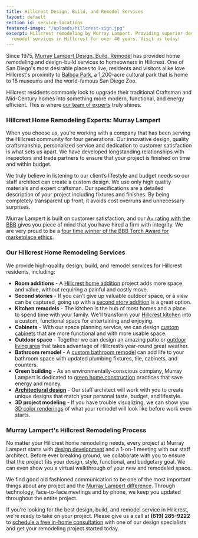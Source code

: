 ```yaml
---
title: Hillcrest Design, Build, and Remodel Services
layout: default
section_id: service-locations
featured-image: "/uploads/hillcrest-sign.jpg"
excerpt: Hillcrest remodeling by Murray Lampert. Providing superior design, build, and
  remodel services in Hillcrest for over 40 years. Visit us today!
---
```


Since 1975, [Murray Lampert Design, Build, Remodel](/about-murray-lampert-design-build-remodel) has provided home remodeling and design-build services to homeowners in Hillcrest. One of San Diego's most desirable places to live, residents and visitors alike love Hillcrest's proximity to [Balboa Park](https://www.balboapark.org/), a 1,200-acre cultural park that is home to 16 museums and the world-famous San Diego Zoo.

Hillcrest residents commonly look to upgrade their traditional Craftsman and Mid-Century homes into something more modern, functional, and energy efficient. This is where [our team of experts](/about-murray-lampert-design-build-remodel#team-members) truly shines.

### Hillcrest Home Remodeling Experts: Murray Lampert

When you choose us, you’re working with a company that has been serving the Hillcrest community for four generations. Our innovative design, quality craftsmanship, personalized service and dedication to customer satisfaction is what sets us apart. We have developed longstanding relationships with inspectors and trade partners to ensure that your project is finished on time and within budget.

We truly believe in listening to our client’s lifestyle and budget needs so our staff architect can create a custom design. We use only high quality materials and expert craftsman. Our specifications are a detailed description of your project including fixtures and finishes. By being completely transparent up front, it avoids cost overruns and unnecessary surprises.

Murray Lampert is built on customer satisfaction, and our [A+ rating with the BBB](https://www.bbb.org/sdoc/business-reviews/construction-and-remodeling-services/murray-lampert-design-build-remodel-in-san-diego-ca-100554/#bbbonlineclick) gives you piece of mind that you have hired a firm with integrity. We are very proud to be a [four time winner of the BBB Torch Award for marketplace ethics](/another-better-business-bureau-torch-award/).

### Our Hillcrest Home Remodeling Services

We provide high-quality design, build, and remodel services for Hillcrest residents, including:

- **Room additions** - A [Hillcrest home addition](/room-additions-hillcrest) project adds more space and value, without requiring a painful and costly move.
- **Second stories** - If you can’t give up valuable outdoor space, or a view can be captured, going up with a [second story addition](/san-diego-second-story-addition/) is a great option.
- **Kitchen remodels** - The kitchen is the hub of most homes and a place to spend time with your family. We'll transform your [Hillcrest kitchen](/kitchen-remodeling-hillcrest) into a custom, functional space for entertaining and enjoying.
- **Cabinets** - With our space planning service, we can design [custom cabinets](/san-diego-custom-cabinet-construction-services) that are more functional and with more usable space.
- **Outdoor space** - Together we can design an amazing patio or [outdoor living area](/san-diego-outdoor-living-space-design/) that takes advantage of Hillcrest’s year-round great weather.
- **Bathroom remodel** - A [custom bathroom remodel](/san-diego-bathroom-remodeling-services) can add life to your bathroom space with updated plumbing fixtures, tile, cabinets, and counters.
- **Green building** - As an environmentally-conscious company, Murray Lampert is dedicated to [green home construction](/san-diego-green-home-construction) practices that save energy and money.
- **[Architectural design](/san-diego-architectural-design-services)** - Our staff architect will work with you to create unique designs that match your personal taste, budget, and lifestyle.
- **3D project modeling** - If you have trouble visualizing, we can show you [3D color renderings](/3d-architectural-rendering-services) of what your remodel will look like before work even starts.

### Murray Lampert's Hillcrest Remodeling Process

No matter your Hillcrest home remodeling needs, every project at Murray Lampert starts with [design development](/san-diego-home-design-services) and a 1-on-1 meeting with our staff architect. Before ever breaking ground, we collaborate with you to ensure that the project fits your design, style, functional, and budgetary goal. We can even show you a virtual walkthrough of your new and remodeled space.

We find good old fashioned communication to be one of the most important things about any project and the [Murray Lampert difference](/about-murray-lampert-design-build-remodel). Through technology, face-to-face meetings and by phone, we keep you updated throughout the entire project.

If you’re looking for the best design, build, and remodel service in Hillcrest, we’re ready to take on your project. Please give us a call at **(619) 285-9222** to [schedule a free in-home consultation](#quick-contact) with one of our design specialists and get your remodeling project started today.
